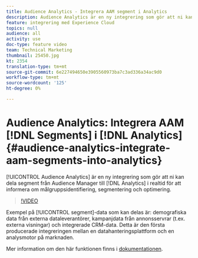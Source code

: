 ```yaml
---
title: Audience Analytics - Integrera AAM segment i Analytics
description: Audience Analytics är en ny integrering som gör att ni kan dela segment från Audience Manager (AAM) till Analytics (AA) i realtid för att informera om målgruppsidentifiering, segmentering och optimering.
feature: integrering med Experience Cloud
topics: null
audience: all
activity: use
doc-type: feature video
team: Technical Marketing
thumbnail: 25450.jpg
kt: 2354
translation-type: tm+mt
source-git-commit: 6e227494650e3905560973ba7c3ad336a34ac9d0
workflow-type: tm+mt
source-wordcount: '125'
ht-degree: 0%

---
```



# Audience Analytics: Integrera AAM [!DNL Segments] i [!DNL Analytics] {#audience-analytics-integrate-aam-segments-into-analytics}

[!UICONTROL Audience Analytics] är en ny integrering som gör att ni kan dela segment från Audience Manager till  [!DNL Analytics] i realtid för att informera om målgruppsidentifiering, segmentering och optimering.

>[!VIDEO](https://video.tv.adobe.com/v/25450/?quality=12)

Exempel på [!UICONTROL segment]-data som kan delas är: demografiska data från externa dataleverantörer, kampanjdata från annonsservrar (t.ex. externa visningar) och integrerade CRM-data. Detta är den första producerade integreringen mellan en datahanteringsplattform och en analysmotor på marknaden.

Mer information om den här funktionen finns i [dokumentationen](https://marketing.adobe.com/resources/help/en_US/analytics/audiences/).
